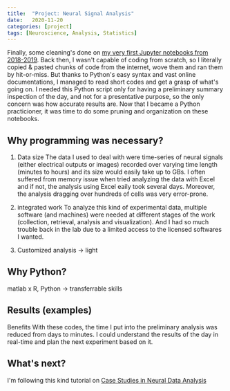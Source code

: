```yaml
---
title:  "Project: Neural Signal Analysis"
date:   2020-11-20
categories: [project]
tags: [Neuroscience, Analysis, Statistics]
---
```


Finally, some cleaning's done on [my very first Jupyter notebooks from 2018-2019](https://github.com/soyhyoj/PGlab). Back then, I wasn't capable of coding from scratch, so I literally copied & pasted chunks of code from the internet, wove them and ran them by hit-or-miss. But thanks to Python's easy syntax and vast online documentations, I managed to read short codes and get a grasp of what's going on. I needed this Python script only for having a preliminary summary inspection of the day, and not for a presentative purpose, so the only concern was how accurate results are. Now that I became a Python practicioner, it was time to do some pruning and organization on these notebooks.

## Why programming was necessary?

1. Data size
    The data I used to deal with were time-series of neural signals (either electrical outputs or images) recorded over varying time length (minutes to hours) and its size would easily take up to GBs. I often suffered from memory issue when tried analyzing the data with Excel and if not, the analysis using Excel eaily took several days. Moreover, the analysis dragging over hundreds of cells was very error-prone.

2. integrated work
    To analyze this kind of experimental data, multiple software (and machines) were needed at different stages of the work (collection, retrieval, analysis and visualization). And I had so much trouble back in the lab due to a limited access to the licensed softwares I wanted.

3. Customized analysis -> light

## Why Python?

matlab x
R, Python -> transferrable skills


## Results (examples)



Benefits
With these codes, the time I put into the preliminary analysis was reduced from days to minutes. I could understand the results of the day in real-time and plan the next experiment based on it.


## What's next?
I'm following this kind tutorial on [Case Studies in Neural Data Analysis](https://mark-kramer.github.io/Case-Studies-Python/02.html#plotting-the-erp)